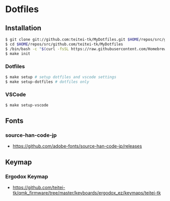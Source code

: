 # Dotfiles

## Installation

```bash
$ git clone git://github.com:teitei-tk/MyDotfiles.git $HOME/repos/src/github.com/teitei-tk/MyDotfiles
$ cd $HOME/repos/src/github.com/teitei-tk/MyDotfiles
$ /bin/bash -c "$(curl -fsSL https://raw.githubusercontent.com/Homebrew/install/HEAD/install.sh)" # install Homebrew https://brew.sh/index_ja
$ make init
```

### Dotfiles

```bash
$ make setup # setup dotfiles and vscode settings
$ make setup-dotfiles # dotfiles only
```

### VSCode

```bash
$ make setup-vscode
```

## Fonts

### source-han-code-jp

- https://github.com/adobe-fonts/source-han-code-jp/releases

## Keymap

### Ergodox Keymap

- https://github.com/teitei-tk/qmk_firmware/tree/master/keyboards/ergodox_ez/keymaps/teitei-tk

